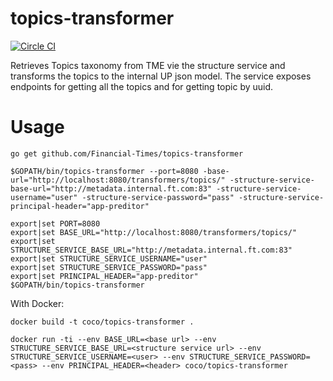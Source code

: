 # topics-transformer

[![Circle CI](https://circleci.com/gh/Financial-Times/topics-transformer/tree/master.png?style=shield)](https://circleci.com/gh/Financial-Times/topics-transformer/tree/master)

Retrieves Topics taxonomy from TME vie the structure service and transforms the topics to the internal UP json model.
The service exposes endpoints for getting all the topics and for getting topic by uuid.

# Usage
`go get github.com/Financial-Times/topics-transformer`

`$GOPATH/bin/topics-transformer --port=8080 -base-url="http://localhost:8080/transformers/topics/" -structure-service-base-url="http://metadata.internal.ft.com:83" -structure-service-username="user" -structure-service-password="pass" -structure-service-principal-header="app-preditor"`
```
export|set PORT=8080
export|set BASE_URL="http://localhost:8080/transformers/topics/"
export|set STRUCTURE_SERVICE_BASE_URL="http://metadata.internal.ft.com:83"
export|set STRUCTURE_SERVICE_USERNAME="user"
export|set STRUCTURE_SERVICE_PASSWORD="pass"
export|set PRINCIPAL_HEADER="app-preditor"
$GOPATH/bin/topics-transformer
```

With Docker:

`docker build -t coco/topics-transformer .`

`docker run -ti --env BASE_URL=<base url> --env STRUCTURE_SERVICE_BASE_URL=<structure service url> --env STRUCTURE_SERVICE_USERNAME=<user> --env STRUCTURE_SERVICE_PASSWORD=<pass> --env PRINCIPAL_HEADER=<header> coco/topics-transformer`
